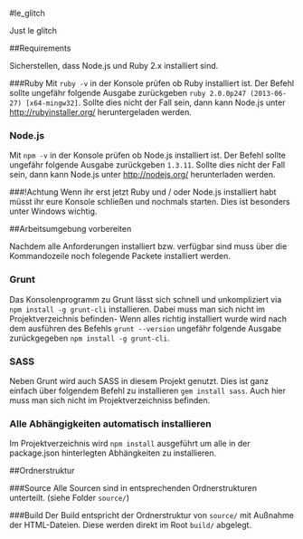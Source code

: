 #le_glitch

Just le glitch

##Requirements

Sicherstellen, dass Node.js und Ruby 2.x installiert sind.

###Ruby
Mit ```ruby -v``` in der Konsole prüfen ob Ruby installiert ist. Der Befehl sollte ungefähr folgende Ausgabe zurückgeben ```ruby 2.0.0p247 (2013-06-27) [x64-mingw32]```. Sollte dies nicht der Fall sein, dann kann Node.js unter http://rubyinstaller.org/ heruntergeladen werden.

### Node.js
Mit ```npm -v``` in der Konsole prüfen ob Node.js installiert ist. Der Befehl sollte ungefähr folgende Ausgabe zurückgeben ```1.3.11```. Sollte dies nicht der Fall sein, dann kann Node.js unter http://nodejs.org/ herunterladen werden.

###!Achtung
Wenn ihr erst jetzt Ruby und / oder Node.js installiert habt müsst ihr eure Konsole schließen und nochmals starten. Dies ist besonders unter Windows wichtig.

##Arbeitsumgebung vorbereiten

Nachdem alle Anforderungen installiert bzw. verfügbar sind muss über die Kommandozeile noch folegende Packete installiert werden.

### Grunt
Das Konsolenprogramm zu Grunt lässt sich schnell und unkompliziert via ```npm install -g grunt-cli``` installieren. Dabei muss man sich nicht im Projektverzeichnis befinden- Wenn alles richtig installiert wurde wird nach dem ausführen des Befehls ```grunt --version``` ungefähr folgende Ausgabe zurückgegeben ```npm install -g grunt-cli```.

### SASS

Neben Grunt wird auch SASS in diesem Projekt genutzt. Dies ist ganz einfach über folgendem Befehl zu installieren ```gem install sass```. Auch hier muss man sich nicht im Projektverzeichniss befinden.

### Alle Abhängigkeiten automatisch installieren
Im Projektverzeichnis wird ```npm install``` ausgeführt um alle in der package.json hinterlegten Abhängkeiten zu installieren.

##Ordnerstruktur

###Source
Alle Sourcen sind in entsprechenden Ordnerstrukturen unterteilt. (siehe Folder ```source/```)

###Build
Der Build entspricht der Ordnerstruktur von ```source/``` mit Außnahme der HTML-Dateien. Diese werden direkt im Root ```build/``` abgelegt.
